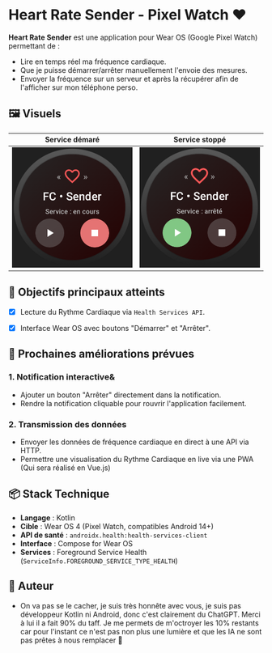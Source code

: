 # Heart Rate Sender - Pixel Watch ❤️

**Heart Rate Sender** est une application pour Wear OS (Google Pixel Watch) permettant de :

- Lire en temps réel ma fréquence cardiaque.
- Que je puisse démarrer/arrêter manuellement l'envoie des mesures.
- Envoyer la fréquence sur un serveur et après la récupérer afin de l'afficher sur mon téléphone perso.

## 🖼️ Visuels
|            Service démaré            |            Service stoppé            |
|:------------------------------------:|:------------------------------------:|
| ![Service démarré](utils/hrs_on.png) | ![Service stoppé](utils/hrs_off.png) |


## 🎯 Objectifs principaux atteints

- [x] Lecture du Rythme Cardiaque via `Health Services API`.
- [x] Interface Wear OS avec boutons "Démarrer" et "Arrêter".


## 🚀 Prochaines améliorations prévues

### 1. Notification interactive&
- Ajouter un bouton "Arrêter" directement dans la notification.
- Rendre la notification cliquable pour rouvrir l'application facilement.

### 2. Transmission des données
- Envoyer les données de fréquence cardiaque en direct à une API via HTTP.
- Permettre une visualisation du Rythme Cardiaque en live via une PWA (Qui sera réalisé en Vue.js)


## 📦 Stack Technique
- **Langage** : Kotlin
- **Cible** : Wear OS 4 (Pixel Watch, compatibles Android 14+)
- **API de santé** : `androidx.health:health-services-client`
- **Interface** : Compose for Wear OS
- **Services** : Foreground Service Health (`ServiceInfo.FOREGROUND_SERVICE_TYPE_HEALTH`)


## 🧡 Auteur
- On va pas se le cacher, je suis très honnête avec vous, je suis pas développeur Kotlin ni Android, donc c'est clairement du ChatGPT. Merci à lui il a fait 90% du taff. Je me permets de m'octroyer les 10% restants car pour l'instant ce n'est pas non plus une lumière et que les IA ne sont pas prêtes à nous remplacer 🤡

